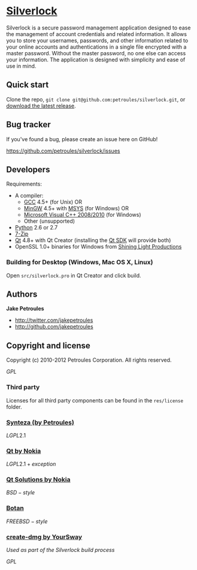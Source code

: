 [Silverlock](http://www.petroules.com/products/silverlock)
============

Silverlock is a secure password management application designed to ease the management of account credentials and related information. It allows you to store your usernames, passwords, and other information related to your online accounts and authentications in a single file encrypted with a master password. Without the master password, no one else can access your information. The application is designed with simplicity and ease of use in mind.



Quick start
-----------

Clone the repo, `git clone git@github.com:petroules/silverlock.git`, or [download the latest release](http://www.petroules.com/products/silverlock).



Bug tracker
-----------

If you've found a bug, please create an issue here on GitHub!

https://github.com/petroules/silverlock/issues



Developers
----------

Requirements:

* A compiler:
   * [GCC](http://gcc.gnu.org) 4.5+ (for Unix) OR
	* [MinGW](http://www.mingw.org) 4.5+ with [MSYS](http://www.mingw.org/wiki/MSYS) (for Windows) OR
	* [Microsoft Visual C++ 2008/2010](http://www.microsoft.com/visualstudio) (for Windows)
	* Other (unsupported)
* [Python](http://python.org) 2.6 or 2.7
* [7-Zip](http://www.7-zip.org)
* [Qt](http://qt-project.org/) 4.8+ with Qt Creator (installing the [Qt SDK](https://qt.nokia.com/products/qt-sdk) will provide both)
* OpenSSL 1.0+ binaries for Windows from [Shining Light Productions](http://www.slproweb.com/products/Win32OpenSSL.html)



### Building for Desktop (Windows, Mac OS X, Linux)

Open `src/silverlock.pro` in Qt Creator and click build.



Authors
-------

**Jake Petroules**

+ http://twitter.com/jakepetroules
+ http://github.com/jakepetroules



Copyright and license
---------------------

Copyright (c) 2010-2012 Petroules Corporation. All rights reserved.

$GPL$

### Third party

Licenses for all third party components can be found in the `res/license` folder.

### [Synteza (by Petroules)](http://www.petroules.com/products/synteza)

$LGPL 2.1$

### [Qt by Nokia](http://qt-project.org)

$LGPL 2.1+exception$

### [Qt Solutions by Nokia](http://qt.gitorious.org/qt-solutions)

$BSD-style$

### [Botan](http://botan.randombit.net)

$FREEBSD-style$

### [create-dmg by YourSway](http://www.yoursway.com/free/#createdmg)

*Used as part of the Silverlock build process*

$GPL$

